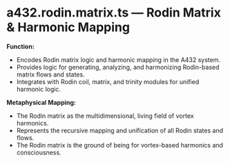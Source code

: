 # a432.rodin.matrix.ts — Rodin Matrix & Harmonic Mapping

**Function:**
- Encodes Rodin matrix logic and harmonic mapping in the A432 system.
- Provides logic for generating, analyzing, and harmonizing Rodin-based matrix flows and states.
- Integrates with Rodin coil, matrix, and trinity modules for unified harmonic logic.

**Metaphysical Mapping:**
- The Rodin matrix as the multidimensional, living field of vortex harmonics.
- Represents the recursive mapping and unification of all Rodin states and flows.
- The Rodin matrix is the ground of being for vortex-based harmonics and consciousness. 